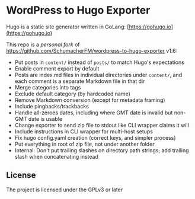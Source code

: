 # WordPress to Hugo Exporter

Hugo is a static site generator written in GoLang:
[https://gohugo.io](https://gohugo.io)

This repo is a *personal fork* of
https://github.com/SchumacherFM/wordpress-to-hugo-exporter v1.6:

- Put posts in `content/` instead of `posts/` to match Hugo's
  expectations
- Enable comment export by default
- Posts are index.md files in individual directories under `content/`,
  and each comment is a separate Markdown file in that dir
- Merge categories into tags
- Exclude default category (by hardcoded name)
- Remove Markdown conversion (except for metadata framing)
- Include pingbacks/trackbacks
- Handle all-zeroes dates, including where GMT date is invalid but
  non-GMT date is usable
- Change exporter to send zip file to stdout like CLI wrapper claims
  it will
- Include instructions in CLI wrapper for multi-host setups
- Fix hugo config.yaml creation (correct keys, and simpler process)
- Put everything in root of zip file, not under another folder
- Internal: Don't put trailing slashes on directory path strings; add
  trailing slash when concatenating instead

## License

The project is licensed under the GPLv3 or later

